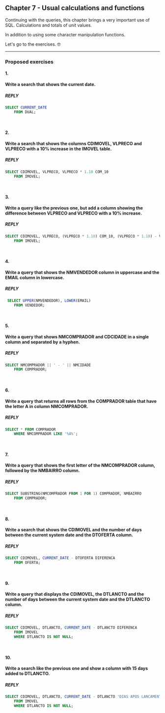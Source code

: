 ## Chapter 7 - Usual calculations and functions

Continuing with the queries, this chapter brings a very important use of SQL. Calculations and totals of unit values.

In addition to using some character manipulation functions.

Let's go to the exercises. :nerd_face:

---

### Proposed exercises

#### 1.
**Write a search that shows the current date.**

##### REPLY
```sql
SELECT CURRENT_DATE
	FROM DUAL;
```

&#xa0;

#### 2.
**Write a search that shows the columns CDIMOVEL, VLPRECO and VLPRECO with a 10% increase in the IMOVEL table.**

##### REPLY
```sql
SELECT CDIMOVEL, VLPRECO, VLPRECO * 1.10 COM_10
	FROM IMOVEL;
```

&#xa0;

#### 3.
**Write a query like the previous one, but add a column showing the difference between VLPRECO and VLPRECO with a 10% increase.**

##### REPLY
```sql
SELECT CDIMOVEL, VLPRECO, (VLPRECO * 1.10) COM_10, (VLPRECO * 1.10) - VLPRECO DIFERENCA
	FROM IMOVEL;
```

&#xa0;

#### 4.
**Write a query that shows the NMVENDEDOR column in uppercase and the EMAIL column in lowercase.**

##### REPLY
```sql
 SELECT UPPER(NMVENDEDOR), LOWER(EMAIL)
    FROM VENDEDOR;
```

&#xa0;

#### 5.
**Write a query that shows NMCOMPRADOR and CDCIDADE in a single column and separated by a hyphen.**

##### REPLY
```sql
SELECT NMCOMPRADOR || ' - ' || NMCIDADE
    FROM COMPRADOR;
```

&#xa0;

#### 6.
**Write a query that returns all rows from the COMPRADOR table that have the letter A in column NMCOMPRADOR.**

##### REPLY
```sql
SELECT * FROM COMPRADOR
    WHERE NMCOMPRADOR LIKE '%A%';
```

&#xa0;

#### 7.
**Write a query that shows the first letter of the NMCOMPRADOR column, followed by the NMBAIRRO column.**

##### REPLY
```sql
SELECT SUBSTRING(NMCOMPRADOR FROM 1 FOR 1) COMPRADOR, NMBAIRRO
    FROM COMPRADOR;
```

&#xa0;

#### 8.
**Write a search that shows the CDIMOVEL and the number of days between the current system date and the DTOFERTA column.**

##### REPLY
```sql
SELECT CDIMOVEL, CURRENT_DATE - DTOFERTA DIFERENCA
    FROM OFERTA;
```

&#xa0;

#### 9.
**Write a query that displays the CDIMOVEL, the DTLANCTO and the number of days between the current system date and the DTLANCTO column.**

##### REPLY
```sql
SELECT CDIMOVEL, DTLANCTO, CURRENT_DATE - DTLANCTO DIFERENCA
    FROM IMOVEL
    WHERE DTLANCTO IS NOT NULL;
```

&#xa0;

#### 10.
**Write a search like the previous one and show a column with 15 days added to DTLANCTO.**

##### REPLY
```sql
SELECT CDIMOVEL, DTLANCTO, CURRENT_DATE - DTLANCTO 'DIAS APÓS LANCAMENTO', DTLANCTO + INTERVAL '15' DAY '15 DIAS APOS A DTLANCTO'
    FROM IMOVEL
    WHERE DTLANCTO IS NOT NULL;
```
